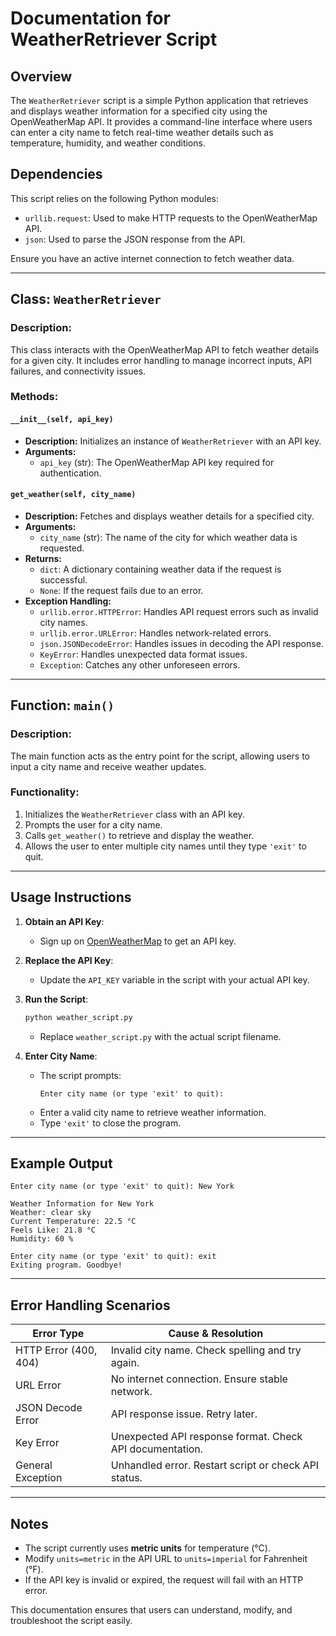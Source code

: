 # Documentation for WeatherRetriever Script

## Overview

The `WeatherRetriever` script is a simple Python application that retrieves and displays weather information for a specified city using the OpenWeatherMap API. It provides a command-line interface where users can enter a city name to fetch real-time weather details such as temperature, humidity, and weather conditions.

## Dependencies

This script relies on the following Python modules:

- `urllib.request`: Used to make HTTP requests to the OpenWeatherMap API.
- `json`: Used to parse the JSON response from the API.

Ensure you have an active internet connection to fetch weather data.

---

## Class: `WeatherRetriever`

### Description:
This class interacts with the OpenWeatherMap API to fetch weather details for a given city. It includes error handling to manage incorrect inputs, API failures, and connectivity issues.

### Methods:

#### `__init__(self, api_key)`
- **Description:** Initializes an instance of `WeatherRetriever` with an API key.
- **Arguments:**
  - `api_key` (str): The OpenWeatherMap API key required for authentication.

#### `get_weather(self, city_name)`
- **Description:** Fetches and displays weather details for a specified city.
- **Arguments:**
  - `city_name` (str): The name of the city for which weather data is requested.
- **Returns:**
  - `dict`: A dictionary containing weather data if the request is successful.
  - `None`: If the request fails due to an error.
- **Exception Handling:**
  - `urllib.error.HTTPError`: Handles API request errors such as invalid city names.
  - `urllib.error.URLError`: Handles network-related errors.
  - `json.JSONDecodeError`: Handles issues in decoding the API response.
  - `KeyError`: Handles unexpected data format issues.
  - `Exception`: Catches any other unforeseen errors.

---

## Function: `main()`

### Description:
The main function acts as the entry point for the script, allowing users to input a city name and receive weather updates.

### Functionality:
1. Initializes the `WeatherRetriever` class with an API key.
2. Prompts the user for a city name.
3. Calls `get_weather()` to retrieve and display the weather.
4. Allows the user to enter multiple city names until they type `'exit'` to quit.

---

## Usage Instructions

1. **Obtain an API Key**: 
   - Sign up on [OpenWeatherMap](https://openweathermap.org/) to get an API key.

2. **Replace the API Key**: 
   - Update the `API_KEY` variable in the script with your actual API key.

3. **Run the Script**:
   ```sh
   python weather_script.py
   ```
   - Replace `weather_script.py` with the actual script filename.

4. **Enter City Name**:
   - The script prompts:  
     ```
     Enter city name (or type 'exit' to quit):
     ```
   - Enter a valid city name to retrieve weather information.
   - Type `'exit'` to close the program.

---

## Example Output

```
Enter city name (or type 'exit' to quit): New York

Weather Information for New York
Weather: clear sky
Current Temperature: 22.5 °C
Feels Like: 21.8 °C
Humidity: 60 %

Enter city name (or type 'exit' to quit): exit
Exiting program. Goodbye!
```

---

## Error Handling Scenarios

| Error Type                | Cause & Resolution |
|---------------------------|---------------------|
| HTTP Error (400, 404)     | Invalid city name. Check spelling and try again. |
| URL Error                 | No internet connection. Ensure stable network. |
| JSON Decode Error         | API response issue. Retry later. |
| Key Error                 | Unexpected API response format. Check API documentation. |
| General Exception         | Unhandled error. Restart script or check API status. |

---

## Notes
- The script currently uses **metric units** for temperature (°C).
- Modify `units=metric` in the API URL to `units=imperial` for Fahrenheit (°F).
- If the API key is invalid or expired, the request will fail with an HTTP error.

This documentation ensures that users can understand, modify, and troubleshoot the script easily.